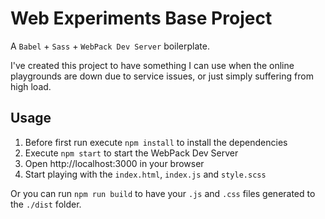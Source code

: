 # Web Experiments Base Project

A `Babel` + `Sass` + `WebPack Dev Server` boilerplate.

I've created this project to have something I can use when the online playgrounds are down due to service issues, or just simply suffering from high load.

## Usage

1. Before first run execute `npm install` to install the dependencies
2. Execute `npm start` to start the WebPack Dev Server
3. Open http://localhost:3000 in your browser
4. Start playing with the `index.html`, `index.js` and `style.scss`

Or you can run `npm run build` to have your `.js` and `.css` files generated to the `./dist` folder.
